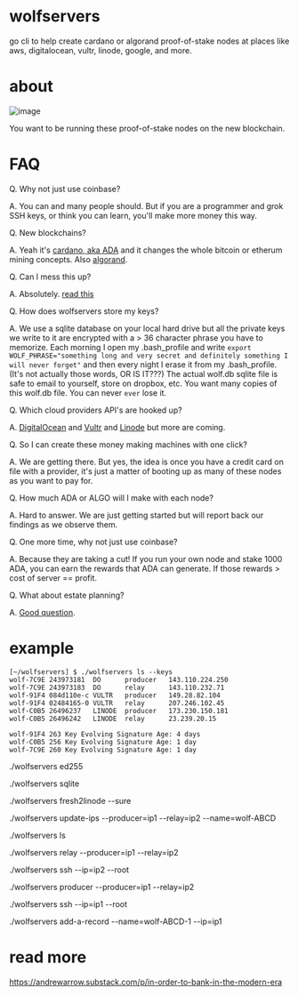 # wolfservers
go cli to help create cardano or algorand proof-of-stake nodes at places like aws,
digitalocean, vultr, linode, google, and more.

# about

![image](https://cdn.substack.com/image/fetch/w_1456,c_limit,f_auto,q_auto:good,fl_progressive:steep/https%3A%2F%2Fbucketeer-e05bbc84-baa3-437e-9518-adb32be77984.s3.amazonaws.com%2Fpublic%2Fimages%2F0dd7a8b4-77b6-4859-88fd-510c105a16fc_1280x696.jpeg)

You want to be running these proof-of-stake nodes on the new blockchain.

# FAQ

Q. Why not just use coinbase?

A. You can and many people should. But if you are a programmer and grok SSH keys, or think you can learn, you'll make more money this way.

Q. New blockchains?

A. Yeah it's [cardano, aka ADA](https://roadmap.cardano.org/) and it changes the whole bitcoin or etherum mining concepts. Also [algorand](https://developer.algorand.org/).

Q. Can I mess this up?

A. Absolutely. [read this](https://andrewarrow.substack.com/p/in-order-to-bank-in-the-modern-era)

Q. How does wolfservers store my keys?

A. We use a sqlite database on your local hard drive but all the private keys we write to it are encrypted with a > 36 character phrase you have to memorize. Each morning I open my .bash_profile and write `export WOLF_PHRASE="something long and very secret and definitely something I will never forget"` and then every night I erase it from my .bash_profile. (It's not actually those words, OR IS IT???) The actual wolf.db sqlite file is safe to email to yourself, store on dropbox, etc. You want many copies of this wolf.db file. You can never `ever` lose it.

Q. Which cloud providers API's are hooked up?

A. [DigitalOcean](https://m.do.co/c/560b7001e430) and [Vultr](https://www.vultr.com/?ref=8507322) and [Linode](https://www.linode.com) but more are coming.

Q. So I can create these money making machines with one click?

A. We are getting there. But yes, the idea is once you have a credit card on file with a provider, it's just a matter of booting up as many of these nodes as you want to pay for.

Q. How much ADA or ALGO will I make with each node?

A. Hard to answer. We are just getting started but will report back our findings as we observe them.

Q. One more time, why not just use coinbase?

A. Because they are taking a cut! If you run your own node and stake 1000 ADA, you can earn the rewards that ADA can generate. If those rewards > cost of server == profit.

Q. What about estate planning?

A. [Good question](https://law.stackexchange.com/questions/64558/how-does-estate-law-in-usa-ca-handle-crypto-on-hundreds-of-rented-servers-in-the).

# example

```
[~/wolfservers] $ ./wolfservers ls --keys
wolf-7C9E 243973181  DO      producer   143.110.224.250               
wolf-7C9E 243973183  DO      relay      143.110.232.71                
wolf-91F4 084d110e-c VULTR   producer   149.28.82.104                 
wolf-91F4 02484165-0 VULTR   relay      207.246.102.45                
wolf-C0B5 26496237   LINODE  producer   173.230.150.181               
wolf-C0B5 26496242   LINODE  relay      23.239.20.15                  

wolf-91F4 263 Key Evolving Signature Age: 4 days 
wolf-C0B5 256 Key Evolving Signature Age: 1 day 
wolf-7C9E 260 Key Evolving Signature Age: 1 day 
```

./wolfservers ed255

./wolfservers sqlite

./wolfservers fresh2linode --sure

./wolfservers update-ips --producer=ip1 --relay=ip2 --name=wolf-ABCD

./wolfservers ls

./wolfservers relay --producer=ip1 --relay=ip2

./wolfservers ssh --ip=ip2 --root

./wolfservers producer --producer=ip1 --relay=ip2

./wolfservers ssh --ip=ip1 --root

./wolfservers add-a-record --name=wolf-ABCD-1 --ip=ip1

# read more

https://andrewarrow.substack.com/p/in-order-to-bank-in-the-modern-era
